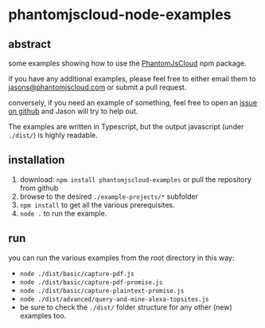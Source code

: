 ﻿# phantomjscloud-node-examples

## abstract

some examples showing how to use the [PhantomJsCloud](https://www.npmjs.com/package/phantomjscloud) npm package.

if you have any additional examples, please feel free to either email them to jasons@phantomjscloud.com or submit a pull request.

conversely, if you need an example of something, feel free to open an [issue on github](https://github.com/Novaleaf/phantomjscloud-node-examples/issues) and Jason will try to help out.

The examples are written in Typescript, but the output javascript (under ```./dist/```) is highly readable.

## installation


1. download:  ```npm install phantomjscloud-examples``` or pull the repository from github
2. browse to the desired ```./example-projects/*``` subfolder
3. ```npm install``` to get all the various prerequisites.
4. ```node .``` to run the example.

## run

you can run the various examples from the root directory in this way:

- ```node ./dist/basic/capture-pdf.js```
- ```node ./dist/basic/capture-pdf-promise.js```
- ```node ./dist/basic/capture-plaintext-promise.js```
- ```node ./dist/advanced/query-and-mine-alexa-topsites.js```
- be sure to check the ```./dist/``` folder structure for any other (new) examples too.

